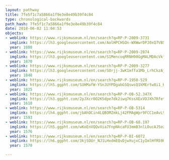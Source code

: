 ```yaml
---
layout: pathway
title: 7fe5f1c7a5866a1f9e3e8e49b39f4c84
type: chronological-backwards
path_hash: 7fe5f1c7a5866a1f9e3e8e49b39f4c84
date: 2018-06-02 11:04:53
objects:
- weblink: https://www.rijksmuseum.nl/en/search?q=RP-P-2009-3731
  imglink: https://lh3.googleusercontent.com/AolHPCHSOn-WXWwrDPJ0xQ7VB5HL8_Su_JXc5NmXsIN1Dcob5A3EtvV_bWTE8Cg7Z1-q25MG6bvxOiQ2OR0Bu305DlI=s200
  year: 1888
- weblink: https://www.rijksmuseum.nl/en/search?q=RP-P-2009-2874
  imglink: https://lh3.googleusercontent.com/S1MencoqRRNH90GgMALMDAcVkflxCXSyyjhO9VAd_ojG3XgROsHS8Tc2ivRHaJ_RkOmtkIuJ2TkRtNc16-ZM9r2fJA=s200
  year: 1870
- weblink: https://www.rijksmuseum.nl/en/search?q=RP-P-2009-3277
  imglink: https://lh3.googleusercontent.com/SOrjj-3wK1mffa1Mb_LrhCkzAj9jY082EIljIPCGV2LwNaj32rcPxHsLp02gcN79n15SviZhFJRg4EQMoa7MZRvo5zQ=s200
  year: 1848
- weblink: https://www.rijksmuseum.nl/en/search?q=RP-P-1958-529
  imglink: https://lh5.ggpht.com/SUHMafW-YSnJUYPDgabGSQswsQ1kMErtw8i1_H27BMM_xUtno5XuHj-JBVDlZno9iKa4R4sb-bj2o3aSLt_1Cisvcxw=s200
  year: 1825
- weblink: https://www.rijksmuseum.nl/en/search?q=RP-P-OB-52.347X
  imglink: https://lh3.ggpht.com/2pJXcr0O2K5dpe7dk2iwq7KssXExVDJXh7RfetCA0eNgjIGjEFezfOJUxe4ywZRX_O72phYPSfsQ8e6gLaZ6Fjs4lClc=s200
  year: 1610
- weblink: https://www.rijksmuseum.nl/en/search?q=RP-P-OB-5314
  imglink: https://lh4.ggpht.com/jbAhOCin4LQBOMZmkLj42FMAgWpr9FCC1eAvL9pGeI6PI0CKiOrRGqpQfZcvXOiUfGCuvSMaRq0pveFBRD2AAlxjUQdh=s200
  year: 1593
- weblink: https://www.rijksmuseum.nl/en/search?q=RP-P-OB-68.197
  imglink: https://lh5.ggpht.com/wKoEnVQQvXia7FnpNkcaFU3mmB3nlLOucAJ5oz0h4Qwg4EyNC9ewONyLGJ5uRQ5cPV7bbbGj9Dnj2UVqXYWqKMIMY_V5=s200
  year: 1576
- weblink: https://www.rijksmuseum.nl/en/search?q=RP-P-BI-6072
  imglink: https://lh6.ggpht.com/3kjSOUr_NJ1LHxdmEQvDjwXujxC1yImlHfR59HdD6yrNQj45qgFwWJYl889TrT41ZL9xIx-h6KhyrodnppOTt3yQlyN5=s200
  year: 1570

---
```

